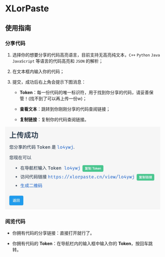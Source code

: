 # XLorPaste

## 使用指南

### 分享代码

1. 选择你的想要分享的代码高亮语言，目前支持无高亮纯文本，`C++` `Python` `Java` `JavaScript` 等语言的代码高亮和 `JSON` 的解析；

2. 在文本框内输入你的代码；

3. 提交，成功后右上角会提示下图消息：

    + **Token**：每一份代码的唯一标识符，用于找到你分享的代码，请妥善保管！(找不到了可以再上传一份w)；

    + **查看文本**：跳转到你刚刚分享的代码查阅链接；

    + **复制链接**：复制你的代码查阅链接。
  
<img src="public/response.png" alt="上传成功" width="800"/>

### 阅览代码

+ 你拥有代码的分享链接：直接打开就行了。

+ 你拥有代码的 **Token**：在导航栏内的输入框中输入你的 **Token**，按回车跳转。
